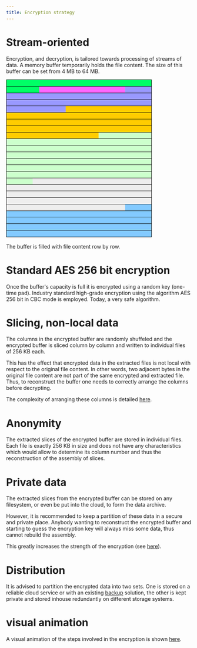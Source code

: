 ```yaml
---
title: Encryption strategy
---
```


# Stream-oriented

Encryption, and decryption, is tailored towards processing of streams of data.
A memory buffer temporarily holds the file content. The size of this buffer
can be set from 4 MB to 64 MB. 

![filled buffer](../images/hiw01.png)

The buffer is filled with file content row by row.

# Standard AES 256 bit encryption

Once the buffer's capacity is full it is encrypted using a random key (one-time pad).
Industry standard high-grade encryption using the algorithm AES 256 bit in CBC mode is employed. Today, a very safe algorithm.


# Slicing, non-local data

The columns in the encrypted buffer are randomly shuffeled and
the encrypted buffer is sliced column by column and written to individual files
of 256 KB each.

This has the effect that encrypted data in the extracted files is not local with respect to the original file content. In other words, two adjacent bytes in the original file content are not part of the same encrypted and extracted file.
Thus, to reconstruct the buffer one needs to correctly arrange the columns before decrypting.

The complexity of arranging these columns is detailed [here](../posts/2017-07-19-complexity.html).


# Anonymity

The extracted slices of the encrypted buffer are stored in individual files.
Each file is exactly 256 KB in size and does not have any characteristics which
would allow to determine its column number and thus the reconstruction of the
assembly of slices.


# Private data

The extracted slices from the encrypted buffer can be stored on any filesystem, or even be put into the cloud, to form the data archive.

However, it is recommended to keep a partition of these data in a secure and private place. Anybody wanting to reconstruct the encrypted buffer and starting
to guess the encryption key will always miss some data, thus cannot rebuild the assembly.

This greatly increases the strength of the encryption (see [here](../posts/2017-07-19-complexity.html)).


# Distribution

It is advised to partition the encrypted data into two sets. One is stored on a reliable cloud service or with an existing [backup](../posts/2017-07-19-app-backup.html) solution, the other is kept private and stored inhouse redundantly on different storage systems.


# visual animation

A visual animation of the steps involved in the encryption is
shown [here](../html/anim1.html).

